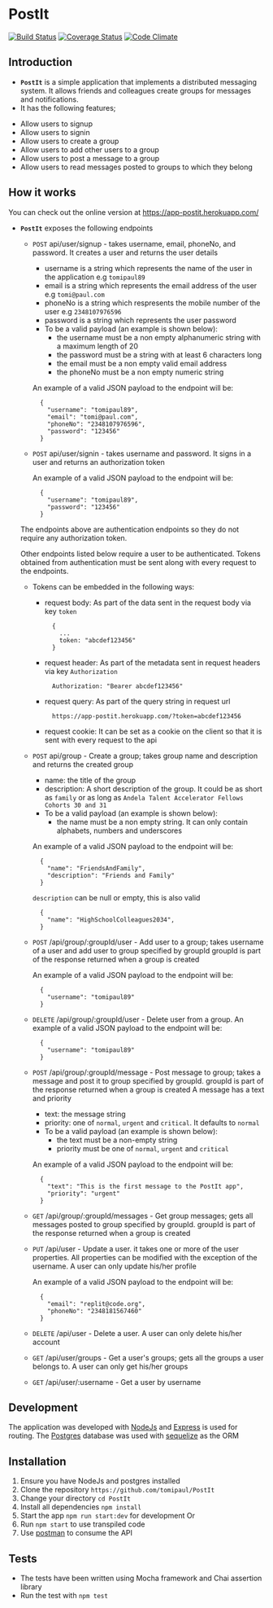 # PostIt
[![Build Status](https://travis-ci.org/tomipaul/PostIt.svg?branch=develop)](https://travis-ci.org/tomipaul/PostIt)
[![Coverage Status](https://coveralls.io/repos/github/tomipaul/PostIt/badge.svg?branch=develop)](https://coveralls.io/github/tomipaul/PostIt?branch=develop)
[![Code Climate](https://codeclimate.com/github/codeclimate/codeclimate/badges/gpa.svg)](https://codeclimate.com/github/codeclimate/codeclimate)

## Introduction
*  **`PostIt`** is a simple application that implements a distributed messaging system. It allows friends and colleagues create groups for messages and notifications.
*  It has the following features;
  - Allow users to signup
  - Allow users to signin
  - Allow users to create a group
  - Allow users to add other users to a group
  - Allow users to post a message to a group
  - Allow users to read messages posted to groups to which they belong

## How it works
You can check out the online version at https://app-postit.herokuapp.com/
* **`PostIt`** exposes the following endpoints
  * `POST` api/user/signup - takes username, email, phoneNo, and password. It creates a user and returns the user details
    * username is a string which represents the name of the user in the application e.g `tomipaul89`
    * email is a string which represents the email address of the user e.g `tomi@paul.com`
    * phoneNo is a string which respresents the mobile number of the user e.g `2348107976596`
    * password is a string which represents the user password
    * To be a valid payload (an example is shown below):
      - the username must be a non empty alphanumeric string with a maximum length of 20
      - the password must be a string with at least 6 characters long
      - the email must be a non empty valid email address
      - the phoneNo must be a non empty numeric string
    
    An example of a valid JSON payload to the endpoint will be:
    ```
      {
        "username": "tomipaul89",
        "email": "tomi@paul.com",
        "phoneNo": "2348107976596", 
        "password": "123456"
      }
    ```
  * `POST` api/user/signin - takes username and password. It signs in a user and returns an authorization token
    
    An example of a valid JSON payload to the endpoint will be:
    ```
      {
        "username": "tomipaul89",
        "password": "123456"
      }
    ```
  The endpoints above are authentication endpoints so they do not require any authorization token.

  Other endpoints listed below require a user to be authenticated. Tokens obtained from authentication must be sent along with every request to the endpoints.

  * Tokens can be embedded in the following ways:
    * request body: As part of the data sent in the request body via key `token`
      ```
        {
          ...
          token: "abcdef123456"
        }
      ```
    * request header: As part of the metadata sent in request headers via key `Authorization`
      ```
        Authorization: "Bearer abcdef123456"
      ```
    * request query: As part of the query string in request url
      ```
        https://app-postit.herokuapp.com/?token=abcdef123456
      ```
    * request cookie: It can be set as a cookie on the client so that it is sent with every request to the api

  * `POST` api/group - Create a group; takes group name and description and returns the created group
    * name: the title of the group
    * description: A short description of the group. It could be as short as `family` or as long as `Andela Talent Accelerator Fellows Cohorts 30 and 31`
    * To be a valid payload (an example is shown below):
      - the name must be a non empty string. It can only contain alphabets, numbers and underscores

    An example of a valid JSON payload to the endpoint will be:
    ```
      {
        "name": "FriendsAndFamily",
        "description": "Friends and Family"
      }
    ```
    `description` can be null or empty, this is also valid
    ```
      {
        "name": "HighSchoolColleagues2034",
      }
    ```
  * `POST` /api/group/:groupId/user - Add user to a group; takes username of a user and add user to group specified by groupId
    groupId is part of the response returned when a group is created

    An example of a valid JSON payload to the endpoint will be:
    ```
      {
        "username": "tomipaul89"
      }
    ```
  * `DELETE` /api/group/:groupId/user - Delete user from a group.
    An example of a valid JSON payload to the endpoint will be:
    ```
      {
        "username": "tomipaul89"
      }
    ```
  * `POST` /api/group/:groupId/message - Post message to group; takes a message and post it to group specified by groupId.
    groupId is part of the response returned when a group is created
    A message has a text and priority
    * text: the message string
    * priority: one of `normal`, `urgent` and `critical`. It defaults to `normal`
    * To be a valid payload (an example is shown below):
      - the text must be a non-empty string
      - priority must be one of `normal`, `urgent` and `critical`

    An example of a valid JSON payload to the endpoint will be:
    ```
      {
        "text": "This is the first message to the PostIt app",
        "priority": "urgent"
      }
    ```
  * `GET` /api/group/:groupId/messages - Get group messages; gets all messages posted to group specified by groupId.
    groupId is part of the response returned when a group is created

  * `PUT` /api/user - Update a user.
    it takes one or more of the user properties. All properties can be modified with the exception of the username.
    A user can only update his/her profile

    An example of a valid JSON payload to the endpoint will be:
    ```
      {
        "email": "replit@code.org",
        "phoneNo": "2348181567460"
      }
    ```
  * `DELETE` /api/user - Delete a user.
    A user can only delete his/her account
  
  * `GET` /api/user/groups - Get a user's groups; gets all the groups a user belongs to.
    A user can only get his/her groups

  * `GET` /api/user/:username - Get a user by username

Development
-----------
The application was developed with [NodeJs](http://nodejs.org) and [Express](http://expressjs.com) is used for routing. The [Postgres](http://postgresql.com) database was used with [sequelize](http://sequelizejs.com) as the ORM

Installation
------------
1.  Ensure you have NodeJs and postgres installed
2.  Clone the repository `https://github.com/tomipaul/PostIt`
3.  Change your directory `cd PostIt`
4.  Install all dependencies `npm install`
5.  Start the app `npm run start:dev` for development Or
6.  Run `npm start` to use transpiled code
7.  Use [postman](https://www.getpostman.com/) to consume the API

Tests
-----
*  The tests have been written using Mocha framework and Chai assertion library
*  Run the test with `npm test`

